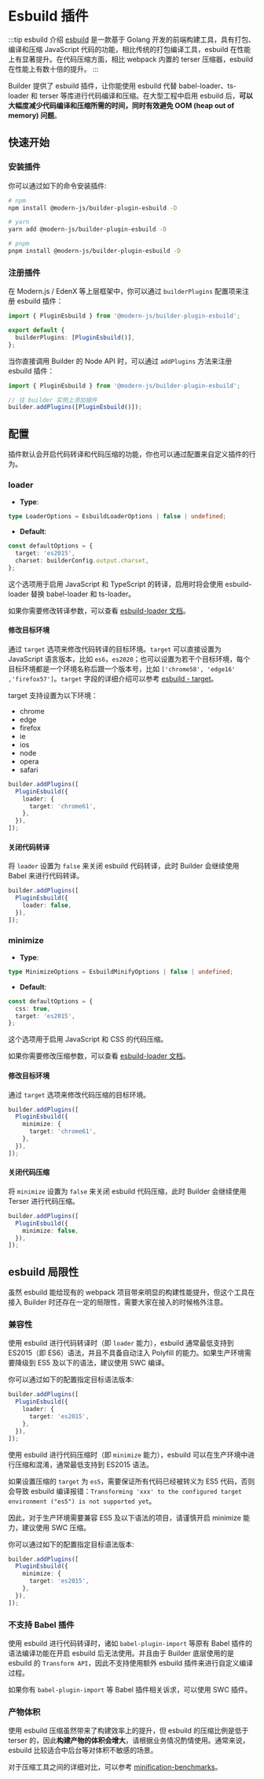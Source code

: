 # Esbuild 插件

:::tip esbuild 介绍
[esbuild](https://esbuild.github.io/) 是一款基于 Golang 开发的前端构建工具，具有打包、编译和压缩 JavaScript 代码的功能，相比传统的打包编译工具，esbuild 在性能上有显著提升。在代码压缩方面，相比 webpack 内置的 terser 压缩器，esbuild 在性能上有数十倍的提升。
:::

Builder 提供了 esbuild 插件，让你能使用 esbuild 代替 babel-loader、ts-loader 和 terser 等库进行代码编译和压缩。在大型工程中启用 esbuild 后，**可以大幅度减少代码编译和压缩所需的时间，同时有效避免 OOM (heap out of memory) 问题**。

## 快速开始

### 安装插件

你可以通过如下的命令安装插件:

```bash
# npm
npm install @modern-js/builder-plugin-esbuild -D

# yarn
yarn add @modern-js/builder-plugin-esbuild -D

# pnpm
pnpm install @modern-js/builder-plugin-esbuild -D
```

### 注册插件

在 Modern.js / EdenX 等上层框架中，你可以通过 `builderPlugins` 配置项来注册 esbuild 插件：

```ts
import { PluginEsbuild } from '@modern-js/builder-plugin-esbuild';

export default {
  builderPlugins: [PluginEsbuild()],
};
```

当你直接调用 Builder 的 Node API 时，可以通过 `addPlugins` 方法来注册 esbuild 插件：

```js
import { PluginEsbuild } from '@modern-js/builder-plugin-esbuild';

// 往 builder 实例上添加插件
builder.addPlugins([PluginEsbuild()]);
```

## 配置

插件默认会开启代码转译和代码压缩的功能，你也可以通过配置来自定义插件的行为。

### loader

- **Type**:

```ts
type LoaderOptions = EsbuildLoaderOptions | false | undefined;
```

- **Default**:

```ts
const defaultOptions = {
  target: 'es2015',
  charset: builderConfig.output.charset,
};
```

这个选项用于启用 JavaScript 和 TypeScript 的转译，启用时将会使用 esbuild-loader 替换 babel-loader 和 ts-loader。

如果你需要修改转译参数，可以查看 [esbuild-loader 文档](https://github.com/privatenumber/esbuild-loader#loader)。

#### 修改目标环境

通过 `target` 选项来修改代码转译的目标环境。`target` 可以直接设置为 JavaScript 语言版本，比如 `es6`，`es2020`；也可以设置为若干个目标环境，每个目标环境都是一个环境名称后跟一个版本号，比如 `['chrome58', 'edge16' ,'firefox57']`。`target` 字段的详细介绍可以参考 [esbuild - target](https://esbuild.github.io/api/#target)。

target 支持设置为以下环境：

- chrome
- edge
- firefox
- ie
- ios
- node
- opera
- safari

```ts
builder.addPlugins([
  PluginEsbuild({
    loader: {
      target: 'chrome61',
    },
  }),
]);
```

#### 关闭代码转译

将 `loader` 设置为 `false` 来关闭 esbuild 代码转译，此时 Builder 会继续使用 Babel 来进行代码转译。

```ts
builder.addPlugins([
  PluginEsbuild({
    loader: false,
  }),
]);
```

### minimize

- **Type**:

```ts
type MinimizeOptions = EsbuildMinifyOptions | false | undefined;
```

- **Default**:

```ts
const defaultOptions = {
  css: true,
  target: 'es2015',
};
```

这个选项用于启用 JavaScript 和 CSS 的代码压缩。

如果你需要修改压缩参数，可以查看 [esbuild-loader 文档](https://github.com/privatenumber/esbuild-loader#minifyplugin)。

#### 修改目标环境

通过 `target` 选项来修改代码压缩的目标环境。

```ts
builder.addPlugins([
  PluginEsbuild({
    minimize: {
      target: 'chrome61',
    },
  }),
]);
```

#### 关闭代码压缩

将 `minimize` 设置为 `false` 来关闭 esbuild 代码压缩，此时 Builder 会继续使用 Terser 进行代码压缩。

```ts
builder.addPlugins([
  PluginEsbuild({
    minimize: false,
  }),
]);
```

## esbuild 局限性

虽然 esbuild 能给现有的 webpack 项目带来明显的构建性能提升，但这个工具在接入 Builder 时还存在一定的局限性，需要大家在接入的时候格外注意。

### 兼容性

使用 esbuild 进行代码转译时（即 `loader` 能力），esbuild 通常最低支持到 ES2015（即 ES6）语法，并且不具备自动注入 Polyfill 的能力。如果生产环境需要降级到 ES5 及以下的语法，建议使用 SWC 编译。

你可以通过如下的配置指定目标语法版本:

```ts
builder.addPlugins([
  PluginEsbuild({
    loader: {
      target: 'es2015',
    },
  }),
]);
```

使用 esbuild 进行代码压缩时（即 `minimize` 能力），esbuild 可以在生产环境中进行压缩和混淆，通常最低支持到 ES2015 语法。

如果设置压缩的 `target` 为 `es5`，需要保证所有代码已经被转义为 ES5 代码，否则会导致 esbuild 编译报错：`Transforming 'xxx' to the configured target environment ("es5") is not supported yet`。

因此，对于生产环境需要兼容 ES5 及以下语法的项目，请谨慎开启 minimize 能力，建议使用 SWC 压缩。

你可以通过如下的配置指定目标语法版本:

```ts
builder.addPlugins([
  PluginEsbuild({
    minimize: {
      target: 'es2015',
    },
  }),
]);
```

### 不支持 Babel 插件

使用 esbuild 进行代码转译时，诸如 `babel-plugin-import` 等原有 Babel 插件的语法编译功能在开启 esbuild 后无法使用。并且由于 Builder 底层使用的是 esbuild 的 `Transform API`，因此不支持使用额外 esbuild 插件来进行自定义编译过程。

如果你有 `babel-plugin-import` 等 Babel 插件相关诉求，可以使用 SWC 插件。

### 产物体积

使用 esbuild 压缩虽然带来了构建效率上的提升，但 esbuild 的压缩比例是低于 terser 的，因此**构建产物的体积会增大**，请根据业务情况酌情使用。通常来说，esbuild 比较适合中后台等对体积不敏感的场景。

对于压缩工具之间的详细对比，可以参考 [minification-benchmarks](https://github.com/privatenumber/minification-benchmarks)。
